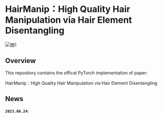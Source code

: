 # HairManip：High Quality Hair Manipulation via Hair Element Disentangling
![图1](https://github.com/Zlin0530/HairManip/blob/main/images/fig1.jpg)
## Overview
This repository contains the offical PyTorch implementation of paper:  
  
  HairManip：High Quality Hair Manipulation via Hair Element Disentangling

## News
**`2023.06.24`**: 
